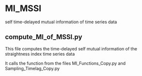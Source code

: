 # MI_MSSI
self time-delayed mutual information of time series data

## compute_MI_of_MSSI.py
This file computes the time-delayed self mutual information of the straightness index time series data

It calls the function from the files MI_Functions_Copy.py and Sampling_Timelag_Copy.py

